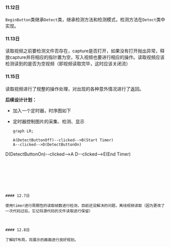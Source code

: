 #### 11.12日

`BeginButton`类继承`Detect`类，继承检测方法和检测模式，检测方法在`Detect`类中实现。



#### 11.13日

读取视频之前要检测文件否存在，capture是否打开，如果没有打开抛出异常，释放capture并将相应的指针置为空，写入视频也要进行相应的操作。读取视频应该检测读到的是否为空视频（即视频读取完毕，这时应该关闭流）



#### 11.15日

读取视频进行了规整的操作处理，对出现的各种意外情况进行了返回。

**后续设计计划：**

* 加入一个定时器，时序图如下

* 定时器控制图片的采集、检测、显示

  ```mermaid
  graph LR;
  
  A(DetectButtonOff)--clicked-->B(Start Timer)
  A--clicked-->D(DetectButtonOn)
D(DetectButtonOn)--clicked-->A
  D--clicked-->E(End Timer)

  ```

  
  
  
  
  

#### 12.7日

使用timer进行周期性的读取帧数进行检测，目前还没解决的问题，离线视频读取（因为更改了一次代码过后，忘记将源代码的文件读取进行保留）



#### 12.8日

了解QT布局，将展示的画面进行良好规划。